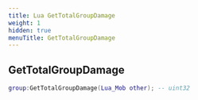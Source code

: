 ```yaml
---
title: Lua GetTotalGroupDamage
weight: 1
hidden: true
menuTitle: GetTotalGroupDamage
---
```

## GetTotalGroupDamage
```lua
group:GetTotalGroupDamage(Lua_Mob other); -- uint32
```